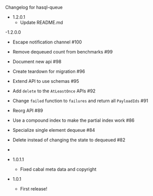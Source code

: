 Changelog for hasql-queue
- 1.2.0.1
  - Update README.md

-1.2.0.0
  - Escape notification channel #100
  - Remove dequeued count from benchmarks #99
  - Document new api #98
  - Create teardown for migration #96
  - Extend API to use schemas #95
  - Add `delete` to the `AtLeastOnce` APIs #92
  - Change `failed` function to `failures` and return all `PayloadIds` #91
  - Reorg API #89
  - Use a compound index to make the partial index work #86
  - Specialize single element dequeue #84
  - Delete instead of changing the state to dequeued #82
  -


- 1.0.1.1
  - Fixed cabal meta data and copyright

- 1.0.1
  - First release!
